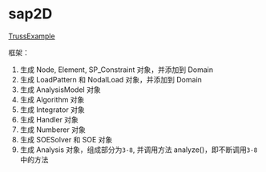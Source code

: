 # sap2D

[TrussExample](http://opensees.berkeley.edu/wiki/index.php/Basic_Truss_Example)

框架：
1. 生成 Node, Element, SP_Constraint 对象，并添加到 Domain
2. 生成 LoadPattern 和 NodalLoad 对象，并添加到 Domain
3. 生成 AnalysisModel 对象
4. 生成 Algorithm 对象
5. 生成 Integrator 对象
6. 生成 Handler 对象
7. 生成 Numberer 对象
8. 生成 SOESolver 和 SOE 对象
9. 生成 Analysis 对象，组成部分为`3-8`, 并调用方法 analyze()，即不断调用`3-8`中的方法



